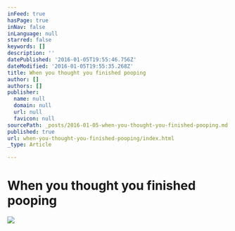 ```yaml
---
inFeed: true
hasPage: true
inNav: false
inLanguage: null
starred: false
keywords: []
description: ''
datePublished: '2016-01-05T19:55:46.756Z'
dateModified: '2016-01-05T19:55:35.268Z'
title: When you thought you finished pooping
author: []
authors: []
publisher:
  name: null
  domain: null
  url: null
  favicon: null
sourcePath: _posts/2016-01-05-when-you-thought-you-finished-pooping.md
published: true
url: when-you-thought-you-finished-pooping/index.html
_type: Article

---
```

# When you thought you finished pooping
![](https://the-grid-user-content.s3-us-west-2.amazonaws.com/c26a9b1b-45de-4377-9821-8c86e57498e3.gif)